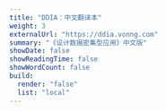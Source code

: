 ```yaml
---
title: "DDIA：中文翻译本"
weight: 3
externalUrl: "https://ddia.vonng.com"
summary: "《设计数据密集型应用》中文版"
showDate: false
showReadingTime: false
showWordCount: false
build:
  render: "false"
  list: "local"
---
```

